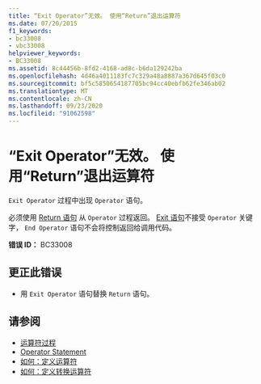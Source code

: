 ```yaml
---
title: “Exit Operator”无效。 使用“Return”退出运算符
ms.date: 07/20/2015
f1_keywords:
- bc33008
- vbc33008
helpviewer_keywords:
- BC33008
ms.assetid: 8c44456b-8fd2-4168-ad8c-b6da129242ba
ms.openlocfilehash: 4d46a4011183fc7c329a48a8887a367d645f03c0
ms.sourcegitcommit: bf5c5850654187705bc94cc40ebfb62fe346ab02
ms.translationtype: MT
ms.contentlocale: zh-CN
ms.lasthandoff: 09/23/2020
ms.locfileid: "91062598"
---
```

# <a name="exit-operator-is-not-valid-use-return-to-exit-an-operator"></a>“Exit Operator”无效。 使用“Return”退出运算符

`Exit Operator` 过程中出现 `Operator` 语句。  
  
 必须使用 [Return 语句](../language-reference/statements/return-statement.md) 从 `Operator` 过程返回。 [Exit 语句](../language-reference/statements/exit-statement.md)不接受 `Operator` 关键字， `End Operator` 语句不会将控制返回给调用代码。  
  
 **错误 ID：** BC33008  
  
## <a name="to-correct-this-error"></a>更正此错误  
  
- 用 `Exit Operator` 语句替换 `Return` 语句。  
  
## <a name="see-also"></a>请参阅

- [运算符过程](../programming-guide/language-features/procedures/operator-procedures.md)
- [Operator Statement](../language-reference/statements/operator-statement.md)
- [如何：定义运算符](../programming-guide/language-features/procedures/how-to-define-an-operator.md)
- [如何：定义转换运算符](../programming-guide/language-features/procedures/how-to-define-a-conversion-operator.md)
